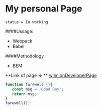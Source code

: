 # My personal Page
`status = In working `


####Ussage:
 - Webpack
 - Babel


####Methodology
 - BEM
 
 
 **Link of page => ** [wilmionDeveloperPage](https://wilmion.github.io/wilmionDev/ "wilmionDeveloperPage")
 ```javascript
function farewell (){
	const msg = 'Good Day';
	return msg;
}
farewell();
```